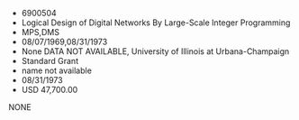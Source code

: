 * 6900504
* Logical Design of Digital Networks By Large-Scale Integer   Programming
* MPS,DMS
* 08/07/1969,08/31/1973
* None   DATA NOT AVAILABLE, University of Illinois at Urbana-Champaign
* Standard Grant
*   name not available
* 08/31/1973
* USD 47,700.00

NONE
